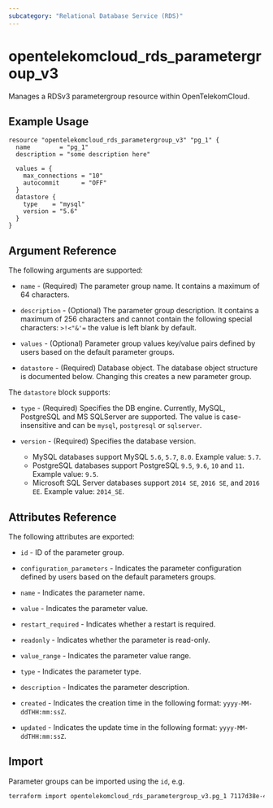 ```yaml
---
subcategory: "Relational Database Service (RDS)"
---
```


# opentelekomcloud_rds_parametergroup_v3

Manages a RDSv3 parametergroup resource within OpenTelekomCloud.

## Example Usage

```hcl
resource "opentelekomcloud_rds_parametergroup_v3" "pg_1" {
  name        = "pg_1"
  description = "some description here"

  values = {
    max_connections = "10"
    autocommit      = "OFF"
  }
  datastore {
    type    = "mysql"
    version = "5.6"
  }
}
```

## Argument Reference

The following arguments are supported:

* `name` - (Required) The parameter group name. It contains a maximum of 64 characters.

* `description` - (Optional) The parameter group description. It contains a maximum of 256 characters
  and cannot contain the following special characters: `>!<"&'=` the value is left blank by default.

* `values` - (Optional) Parameter group values key/value pairs defined by users based on the default parameter groups.

* `datastore` - (Required) Database object. The database object structure is documented below. Changing this creates a new parameter group.

The `datastore` block supports:

* `type` - (Required) Specifies the DB engine. Currently, MySQL, PostgreSQL and MS SQLServer are supported.
  The value is case-insensitive and can be `mysql`, `postgresql` or `sqlserver`.

* `version` - (Required) Specifies the database version.
  * MySQL databases support MySQL `5.6`, `5.7`, `8.0`. Example value: `5.7`.
  * PostgreSQL databases support PostgreSQL `9.5`, `9.6`, `10` and `11`. Example value: `9.5`.
  * Microsoft SQL Server databases support `2014 SE`, `2016 SE`, and `2016 EE`. Example value: `2014_SE`.


## Attributes Reference

The following attributes are exported:

* `id` -  ID of the parameter group.

* `configuration_parameters` - Indicates the parameter configuration defined by users based on the default parameters groups.

* `name` - Indicates the parameter name.

* `value` - Indicates the parameter value.

* `restart_required` - Indicates whether a restart is required.

* `readonly` - Indicates whether the parameter is read-only.

* `value_range` - Indicates the parameter value range.

* `type` - Indicates the parameter type.

* `description` - Indicates the parameter description.

* `created` - Indicates the creation time in the following format: `yyyy-MM-ddTHH:mm:ssZ`.

* `updated` - Indicates the update time in the following format: `yyyy-MM-ddTHH:mm:ssZ`.

## Import

Parameter groups can be imported using the `id`, e.g.

```sh
terraform import opentelekomcloud_rds_parametergroup_v3.pg_1 7117d38e-4c8f-4624-a505-bd96b97d024c
```
